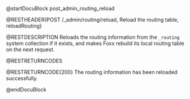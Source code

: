 
@startDocuBlock post_admin_routing_reload

@RESTHEADER{POST /_admin/routing/reload, Reload the routing table, reloadRouting}

@RESTDESCRIPTION
Reloads the routing information from the `_routing` system collection if it
exists, and makes Foxx rebuild its local routing table on the next request.

@RESTRETURNCODES

@RESTRETURNCODE{200}
The routing information has been reloaded successfully.

@endDocuBlock
